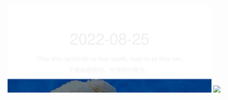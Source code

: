 <!-- [START DAILY SAYING] -->
<!-- Please keep comment here to allow auto update -->
<p align="center">
  <img src="assets/daily-saying/2022-08-25.svg" height="196"/>
  <img src="https://dots365.herokuapp.com?d=2022-08-25" height="196"/>
</p>
<!-- [END DAILY SAYING] -->

<!-- <p align="center">
<img alt="profile views" src="https://komarev.com/ghpvc/?username=bubkoo&color=brightgreen&style=flat-square&label=PROFILE+VIEWS" />
</p> -->

